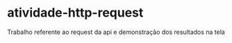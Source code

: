 # atividade-http-request
Trabalho referente ao request da api e demonstração dos resultados na tela
